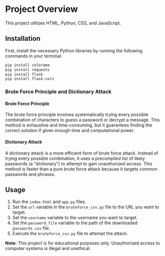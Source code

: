 # Project Overview

This project utilizes HTML, Python, CSS, and JavaScript.

## Installation

First, install the necessary Python libraries by running the following commands in your terminal:

```bash
pip install colorama
pip install requests
pip install flask
pip install flask-cors
```

### Brute Force Principle and Dictionary Attack

#### Brute Force Principle
The brute force principle involves systematically trying every possible combination of characters to guess a password or decrypt a message. This method is exhaustive and time-consuming, but it guarantees finding the correct solution if given enough time and computational power.

#### Dictionary Attack
A dictionary attack is a more efficient form of brute force attack. Instead of trying every possible combination, it uses a precompiled list of likely passwords (a "dictionary") to attempt to gain unauthorized access. This method is faster than a pure brute force attack because it targets common passwords and phrases.

## Usage

1. Run the `index.html` and `app.py` files.
2. Set the `url` variable in the `bruteforce_csv.py` file to the URL you want to target.
3. Set the `username` variable to the username you want to target.
4. Set the `password_file` variable to the path of the downloaded `passwords.csv` file.
5. Execute the `bruteforce_csv.py` file to attempt the attack.

**Note:** This project is for educational purposes only. Unauthorized access to computer systems is illegal and unethical.

